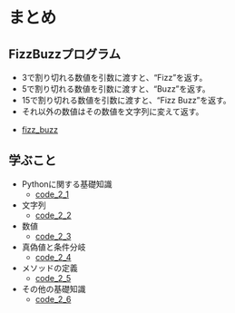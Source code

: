 # まとめ

## FizzBuzzプログラム

- 3で割り切れる数値を引数に渡すと、“Fizz”を返す。
- 5で割り切れる数値を引数に渡すと、“Buzz”を返す。
- 15で割り切れる数値を引数に渡すと、“Fizz Buzz”を返す。
- それ以外の数値はその数値を文字列に変えて返す。

* [fizz_buzz](./fizz_buzz.py)

## 学ぶこと

- Pythonに関する基礎知識
  - [code_2_1](./code_2_1.py)
- 文字列
  - [code_2_2](./code_2_2.py)
- 数値
  - [code_2_3](./code_2_3.py)
- 真偽値と条件分岐
  - [code_2_4](./code_2_4.py)
- メソッドの定義
  - [code_2_5](./code_2_5.py)
- その他の基礎知識
  - [code_2_6](./code_2_6.py)
